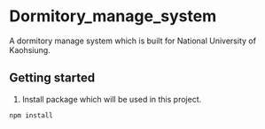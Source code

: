# Dormitory_manage_system
A dormitory manage system which is built for National University of Kaohsiung.
## Getting started
1. Install package which will be used in this project.
```sh
npm install
```
